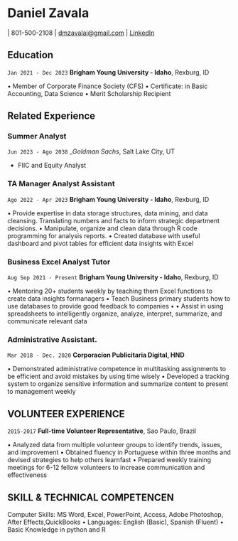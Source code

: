 
# Daniel Zavala 


<div id="webaddress">

|  801-500-2108</a>
| dmzavalai@gmail.com</a>
| <a href="https://www.linkedin.com/in/dzavalai/">LinkedIn</a>

</div>

<!-- https://www.monique.tech/the-art-of-markdown -->

## Education
`Jan 2021 - Dec 2023`
__Brigham Young University - Idaho__, Rexburg, ID

• Member of Corporate Finance Society (CFS)
• Certificate: in Basic Accounting, Data Science
• Merit Scholarship Recipient


## Related Experience

### Summer Analyst

`Jun 2023 - Ago 2038`
__Goldman Sachs_, Salt Lake City, UT

- FIIC and Equity Analyst

### TA Manager Analyst Assistant

`Ago 2022 - Apr 2023`
__Brigham Young University - Idaho__, Rexburg, ID

• Provide expertise in data storage structures, data mining, and data cleansing. Translating numbers and facts to inform strategic department decisions.
• Manipulate, organize and clean data through R code programming for analysis reports.
• Created database with useful dashboard and pivot tables for efficient data insights with Excel


### Business Excel Analyst Tutor

`Aug Sep 2021 - Present`
__Brigham Young University - Idaho__, Rexburg, ID

• Mentoring 20+ students weekly by teaching them Excel functions to create data insights formanagers
• Teach Business primary students how to use databases to provide good feedback to companies •
• Assist in using spreadsheets to intelligently organize, analyze, interpret, summarize, and communicate
 relevant data

### Administrative Assistant.

`Mar 2018 - Dec. 2020`
__Corporacion Publicitaria Digital, HND__

• Demonstrated administrative competence in multitasking assignments to be efficient and avoid mistakes by using time wisely
• Developed a tracking system to organize sensitive information and summarize content to present to management weekly



## VOLUNTEER EXPERIENCE

`2015-2017`
__Full-time Volunteer Representative__, Sao Paulo, Brazil

• Analyzed data from multiple volunteer groups to identify trends, issues, and improvement
• Obtained fluency in Portuguese within three months and devised strategies to help others learnfast
• Prepared weekly training meetings for 6-12 fellow volunteers to increase communication and
effectiveness


## SKILL & TECHNICAL COMPETENCEN

Computer Skills: MS Word, Excel, PowerPoint, Access, Adobe Photoshop, After Effects,QuickBooks
• Languages: English (Basic), Spanish (Fluent)
• Basic Knowledge in python and R



<!-- ### Footer

Last updated: May 2013 -->



